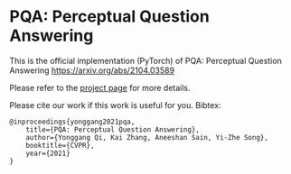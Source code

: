 # PQA: Perceptual Question Answering
This is the official implementation (PyTorch) of PQA: Perceptual Question Answering https://arxiv.org/abs/2104.03589

Please refer to the <a href="https://qugank.github.io/pqa.github.io/" target="_blank">project page</a> for more details.

Please cite our work if this work is useful for you. Bibtex:

    @inproceedings{yonggang2021pqa,
        title={PQA: Perceptual Question Answering},
        author={Yonggang Qi, Kai Zhang, Aneeshan Sain, Yi-Zhe Song},
        booktitle={CVPR},
        year={2021}
    }